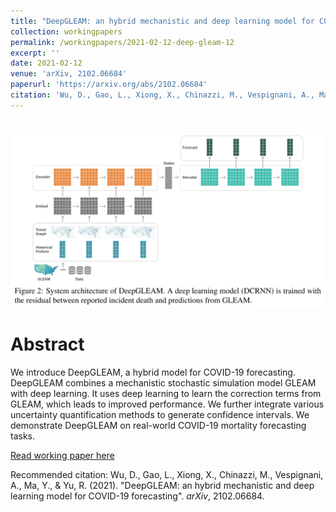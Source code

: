 ```yaml
---
title: "DeepGLEAM: an hybrid mechanistic and deep learning model for COVID-19 forecasting"
collection: workingpapers
permalink: /workingpapers/2021-02-12-deep-gleam-12
excerpt: ''
date: 2021-02-12
venue: 'arXiv, 2102.06684'
paperurl: 'https://arxiv.org/abs/2102.06684'
citation: 'Wu, D., Gao, L., Xiong, X., Chinazzi, M., Vespignani, A., Ma, Y., & Yu, R. (2021). arXiv, 2102.06684.'
---
```


<br/><img src='/images/deep-gleam.png'>

# Abstract
We introduce DeepGLEAM, a hybrid model for COVID-19 forecasting. DeepGLEAM combines a mechanistic stochastic simulation model GLEAM with deep learning. It uses deep learning to learn the correction terms from GLEAM, which leads to improved performance. We further integrate various uncertainty quantification methods to generate confidence intervals. We demonstrate DeepGLEAM on real-world COVID-19 mortality forecasting tasks.


[Read working paper here](https://arxiv.org/abs/2102.06684)

Recommended citation: Wu, D., Gao, L., Xiong, X., Chinazzi, M., Vespignani, A., Ma, Y., & Yu, R. (2021).  &quot;DeepGLEAM: an hybrid mechanistic and deep learning model for COVID-19 forecasting&quot;. <i>arXiv</i>, 2102.06684.

